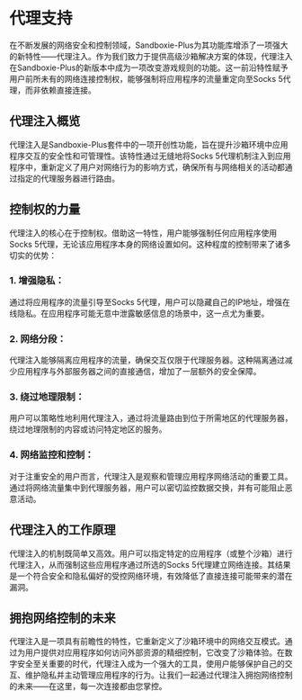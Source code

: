 # 代理支持

在不断发展的网络安全和控制领域，Sandboxie-Plus为其功能库增添了一项强大的新特性——代理注入。作为我们致力于提供高级沙箱解决方案的体现，代理注入在Sandboxie-Plus的新版本中成为一项改变游戏规则的功能。这一前沿特性赋予用户前所未有的网络连接控制权，能够强制将应用程序的流量重定向至Socks 5代理，而非依赖直接连接。

## 代理注入概览
代理注入是Sandboxie-Plus套件中的一项开创性功能，旨在提升沙箱环境中应用程序交互的安全性和可管理性。该特性通过无缝地将Socks 5代理机制注入到应用程序中，重新定义了用户对网络行为的影响方式，确保所有与网络相关的活动都通过指定的代理服务器进行路由。

## 控制权的力量
代理注入的核心在于控制权。借助这一特性，用户能够强制任何应用程序使用Socks 5代理，无论该应用程序本身的网络设置如何。这种程度的控制带来了诸多切实的优势：

### 1. 增强隐私：
通过将应用程序的流量引导至Socks 5代理，用户可以隐藏自己的IP地址，增强在线隐私。在应用程序可能无意中泄露敏感信息的场景中，这一点尤为重要。

### 2. 网络分段：
代理注入能够隔离应用程序的流量，确保交互仅限于代理服务器。这种隔离通过减少应用程序与外部服务器之间的直接通信，增加了一层额外的安全保障。

### 3. 绕过地理限制：
用户可以策略性地利用代理注入，通过将流量路由到位于所需地区的代理服务器，绕过地理限制的内容或访问特定地区的服务。

### 4. 网络监控和控制：
对于注重安全的用户而言，代理注入是观察和管理应用程序网络活动的重要工具。通过将网络流量集中到代理服务器，用户可以密切监控数据交换，并有可能阻止恶意活动。

## 代理注入的工作原理
代理注入的机制既简单又高效。用户可以指定特定的应用程序（或整个沙箱）进行代理注入，从而强制这些应用程序通过所选的Socks 5代理建立网络连接。其结果是一个符合安全和隐私偏好的受控网络环境，有效降低了直接连接可能带来的潜在漏洞。

## 拥抱网络控制的未来
代理注入是一项具有前瞻性的特性，它重新定义了沙箱环境中的网络交互模式。通过为用户提供对应用程序如何访问外部资源的精细控制，它改变了沙箱体验。在数字安全至关重要的时代，代理注入成为一个强大的工具，使用户能够保护自己的交互、维护隐私并主动管理应用程序的行为。让我们一起通过代理注入拥抱网络控制的未来——在这里，每一次连接都由您掌控。
